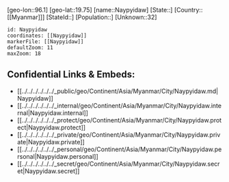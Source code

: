 ﻿---
location: [19.75,96.1]
mapzoom: [7,12] 
mapmarker: city 
type: City
tags:
- geo/City


SpocWebEntityId: 35942
isDeleted: false
confidential: public

---
[geo-lon::96.1]
[geo-lat::19.75]
[name::Naypyidaw]
[State::]
[Country::[[Myanmar]]]
[StateId::]
[Population::]
[Unknown::32]


```leaflet
id: Naypyidaw
coordinates: [[Naypyidaw]]
markerFile: [[Naypyidaw]]
defaultZoom: 11 
maxZoom: 18
```


## Confidential Links & Embeds: 
- [[../../../../../../_public/geo/Continent/Asia/Myanmar/City/Naypyidaw.md|Naypyidaw]] 
- [[../../../../../../_internal/geo/Continent/Asia/Myanmar/City/Naypyidaw.internal|Naypyidaw.internal]] 
- [[../../../../../../_protect/geo/Continent/Asia/Myanmar/City/Naypyidaw.protect|Naypyidaw.protect]] 
- [[../../../../../../_private/geo/Continent/Asia/Myanmar/City/Naypyidaw.private|Naypyidaw.private]] 
- [[../../../../../../_personal/geo/Continent/Asia/Myanmar/City/Naypyidaw.personal|Naypyidaw.personal]] 
- [[../../../../../../_secret/geo/Continent/Asia/Myanmar/City/Naypyidaw.secret|Naypyidaw.secret]] 
